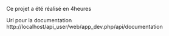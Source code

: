 
Ce projet a été réalisé en 4heures


Url pour la documentation
http://localhost/api_user/web/app_dev.php/api/documentation
